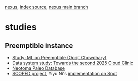 [nexus](https://robfatland.github.io/nexus), [index source](https://github.com/robfatland/nexus/blob/gh-pages/index.md), 
[nexus main branch](https://github.com/robfatland/nexus/tree/main)

# studies

## Preemptible instance

- [Study: ML on Preemptible (Oorjit Chowdhary)](https://github.com/oorjitchowdhary/ml-training-preemptible-vms/blob/main/README.md)
- [Data system study: Towards the second 2025 Cloud Clinic](https://student-atomic-portal.azurewebsites.net/api/lookup?name=Carbon)
- [Neotoma Paleo Database](https://www.neotomadb.org/)
- [SCOPED project](https://seisscoped.org/),
Yiyu Ni's [implementation on Spot](https://github.com/SeisSCOPED/QuakeScope/blob/6d7ac909cce0889d4a33b6373dea7b4842694bc2/sb_catalog/configs/job_definition_picking.yaml)
